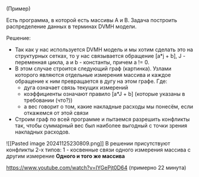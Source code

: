 (Пример)

Есть программа, в которой есть массивы A и B.
Задача построить распределение данных в терминах DVMH модели.

Решение:
- Так как у нас используется DVMH модель и мы хотим сделать это на структурных сетках, то у наc связывается обращение \[a\*j + b], J - переменная цикла, a и b  - константы, причем a != 0.
- В этом случае строится следующий граф (картинка). Узлами которого являются отдельные измерения массива и каждое обращение к ним превращается в дугу на этом графе. Где:
	- дуга означает связь текущих измерений
	- коэффициенты означают правило \[a\*J + b\] (которые указаны в требовании (что?))
	- а вес говорит о том, какие накладные расходы мы понесём, если откажемся от этой связи
- Строим граф по всей программе и пытаемся разрешить конфликты так, чтобы суммарный вес был наиболее выгодный с точки зрения накладных расходов.

![[Pasted image 20241125230809.png]]
В решении присутствуют конфликты 2-х типов:
1 - косвенные связи одного измерения массива с другим измерение **Одного и того же массива**

https://www.youtube.com/watch?v=IYGePjt0D64
(примерно 22 минута)